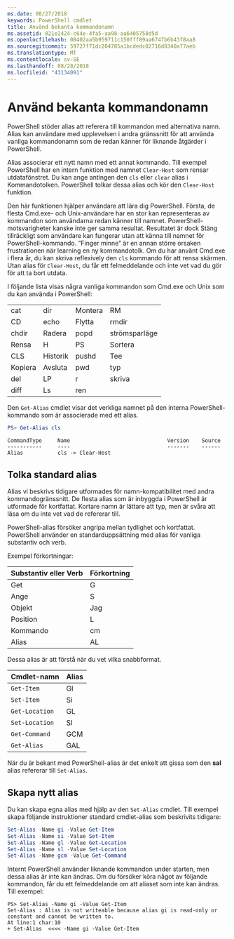 ```yaml
---
ms.date: 08/27/2018
keywords: PowerShell cmdlet
title: Använd bekanta kommandonamn
ms.assetid: 021e2424-c64e-4fa5-aa98-aa6405758d5d
ms.openlocfilehash: 08402aa5b959711c150fff89aa6747b6b43f8aa8
ms.sourcegitcommit: 59727f71dc204785a1bcdedc02716d8340a77aeb
ms.translationtype: MT
ms.contentlocale: sv-SE
ms.lasthandoff: 08/28/2018
ms.locfileid: "43134091"
---
```

# <a name="using-familiar-command-names"></a>Använd bekanta kommandonamn

PowerShell stöder alias att referera till kommandon med alternativa namn. Alias kan användare med upplevelsen i andra gränssnitt för att använda vanliga kommandonamn som de redan känner för liknande åtgärder i PowerShell.

Alias associerar ett nytt namn med ett annat kommando. Till exempel PowerShell har en intern funktion med namnet `Clear-Host` som rensar utdatafönstret. Du kan ange antingen den `cls` eller `clear` alias i Kommandotolken. PowerShell tolkar dessa alias och kör den `Clear-Host` funktion.

Den här funktionen hjälper användare att lära dig PowerShell. Första, de flesta Cmd.exe- och Unix-användare har en stor kan representeras av kommandon som användarna redan känner till namnet. PowerShell-motsvarigheter kanske inte ger samma resultat. Resultatet är dock Stäng tillräckligt som användare kan fungerar utan att känna till namnet för PowerShell-kommando. ”Finger minne” är en annan större orsaken frustrationen när learning en ny kommandotolk. Om du har använt Cmd.exe i flera år, du kan skriva reflexively den `cls` kommando för att rensa skärmen. Utan alias för `Clear-Host`, du får ett felmeddelande och inte vet vad du gör för att ta bort utdata.

I följande lista visas några vanliga kommandon som Cmd.exe och Unix som du kan använda i PowerShell:

|||||
|-|-|-|-|
|cat|dir|Montera|RM|
|CD|echo|Flytta|rmdir|
|chdir|Radera|popd|strömsparläge|
|Rensa|H|PS|Sortera|
|CLS|Historik|pushd|Tee|
|Kopiera|Avsluta|pwd|typ|
|del|LP|r|skriva|
|diff|Ls|ren||

Den `Get-Alias` cmdlet visar det verkliga namnet på den interna PowerShell-kommando som är associerade med ett alias.

```powershell
PS> Get-Alias cls
```

```Output
CommandType     Name                               Version    Source
-----------     ----                               -------    ------
Alias           cls -> Clear-Host
```

## <a name="interpreting-standard-aliases"></a>Tolka standard alias

Alias vi beskrivs tidigare utformades för namn-kompatibilitet med andra kommandogränssnitt.
De flesta alias som är inbyggda i PowerShell är utformade för kortfattat. Kortare namn är lättare att typ, men är svåra att läsa om du inte vet vad de refererar till.

PowerShell-alias försöker angripa mellan tydlighet och kortfattat. PowerShell använder en standarduppsättning med alias för vanliga substantiv och verb.

Exempel förkortningar:

| Substantiv eller Verb | Förkortning |
|--------------|--------------|
| Get          | G            |
| Ange          | S            |
| Objekt         | Jag            |
| Position     | L            |
| Kommando      | cm           |
| Alias        | AL           |

Dessa alias är att förstå när du vet vilka snabbformat.

| Cmdlet-namn    | Alias |
|----------------|-------|
| `Get-Item `    | GI    |
| `Set-Item`     | Si    |
| `Get-Location` | GL    |
| `Set-Location` | Sl    |
| `Get-Command`  | GCM   |
| `Get-Alias`    | GAL   |

När du är bekant med PowerShell-alias är det enkelt att gissa som den **sal** alias refererar till `Set-Alias`.

## <a name="creating-new-aliases"></a>Skapa nytt alias

Du kan skapa egna alias med hjälp av den `Set-Alias` cmdlet. Till exempel skapa följande instruktioner standard cmdlet-alias som beskrivits tidigare:

```powershell
Set-Alias -Name gi -Value Get-Item
Set-Alias -Name si -Value Set-Item
Set-Alias -Name gl -Value Get-Location
Set-Alias -Name sl -Value Set-Location
Set-Alias -Name gcm -Value Get-Command
```

Internt PowerShell använder liknande kommandon under starten, men dessa alias är inte kan ändras.
Om du försöker köra något av följande kommandon, får du ett felmeddelande om att aliaset som inte kan ändras. Till exempel:

```
PS> Set-Alias -Name gi -Value Get-Item
Set-Alias : Alias is not writeable because alias gi is read-only or constant and cannot be written to.
At line:1 char:10
+ Set-Alias  <<<< -Name gi -Value Get-Item
```